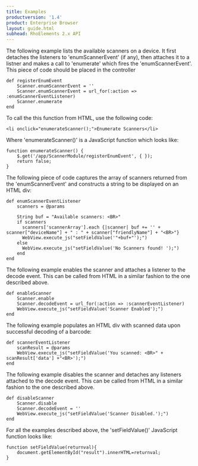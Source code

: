 ```yaml
---
title: Examples
productversion: '1.4'
product: Enterprise Browser
layout: guide.html
subhead: RhoElements 2.x API
---
```


The following example lists the available scanners on a device. It first detaches the listeners to 'enumScannerEvent' (if any), then attaches it to a listner and makes a call to 'enumerate' which fires the 'enumScannerEvent'. This piece of code should be placed in the controller

	def registerEnumEvent
		Scanner.enumScannerEvent = ''
		Scanner.enumScannerEvent = url_for(:action => :enumScannerEventListener)
		Scanner.enumerate
	end

To call the this function from HTML, use the following code: 

	<li onclick="enumerateScanner();">Enumerate Scanners</li>

Where 'enumerateScanner()' is a JavaScript function which looks like: 

	function enumerateScanner() {
		$.get('/app/ScannerModule/registerEnumEvent', { });
		return false;
    }

The following piece of code captures the array of scanners returned from the 'enumScannerEvent' and constructs a string to be displayed on an HTML div:
  
	def enumScannerEventListener
		scanners = @params
			  
		String buf = "Available scanners: <BR>"    
		if scanners    
		  scanners['scannerArray'].each {|scanner| buf += '' + scanner["deviceName"] + " : " + scanner["friendlyName"] + "<BR>"}
		  WebView.execute_js("setFieldValue('"+buf+"');")
		else
		  WebView.execute_js("setFieldValue('No Scanners found! ');")
		end    
	end

The following example enables the scanner and attaches a listener to the decode event. This can be called from HTML in a similar fashion to the one described above.
  
	def enableScanner
		Scanner.enable
		Scanner.decodeEvent = url_for(:action => :scannerEventListener)
		WebView.execute_js("setFieldValue('Scanner Enabled');")
	end

The following example populates an HTML div with scanned data upon successful decoding of a barcode:

	def scannerEventListener
		scanResult = @params
		WebView.execute_js("setFieldValue('You scanned: <BR>" + scanResult['data'] +"<BR>');")
	end

The following example disables the scanner and detaches any listeners attached to the decode event. This can be called from HTML in a similar fashion to the one described above.

	def disableScanner
		Scanner.disable
		Scanner.decodeEvent = ''
		WebView.execute_js("setFieldValue('Scanner Disabled.');")
	end 

For all the examples described above, the 'setFieldValue()' JavaScript function looks like: 

	function setFieldValue(returnval){
		document.getElementById("result").innerHTML=returnval;
	}


